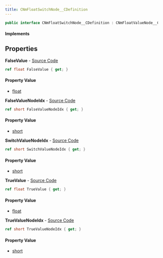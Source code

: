 ```yaml
---
title: CNmFloatSwitchNode__CDefinition
---
```


```csharp
public interface CNmFloatSwitchNode__CDefinition : CNmFloatValueNode__CDefinition, CNmValueNode__CDefinition, CNmGraphNode__CDefinition, ISchemaClass<CNmGraphNode__CDefinition>, ISchemaClass<CNmValueNode__CDefinition>, ISchemaClass<CNmFloatValueNode__CDefinition>, ISchemaClass<CNmFloatSwitchNode__CDefinition>, ISchemaField, ISchemaClass, INativeHandle
```

#### Implements

## Properties

**FalseValue** - [Source Code](https://github.com/swiftly-solution/swiftlys2/blob/main/managed/src/SwiftlyS2.Generated/Schemas/Interfaces/CNmFloatSwitchNode__CDefinition.cs#L22)

```csharp
ref float FalseValue { get; }
```

#### Property Value

- [float](https://learn.microsoft.com/dotnet/api/system.single)

**FalseValueNodeIdx** - [Source Code](https://github.com/swiftly-solution/swiftlys2/blob/main/managed/src/SwiftlyS2.Generated/Schemas/Interfaces/CNmFloatSwitchNode__CDefinition.cs#L20)

```csharp
ref short FalseValueNodeIdx { get; }
```

#### Property Value

- [short](https://learn.microsoft.com/dotnet/api/system.int16)

**SwitchValueNodeIdx** - [Source Code](https://github.com/swiftly-solution/swiftlys2/blob/main/managed/src/SwiftlyS2.Generated/Schemas/Interfaces/CNmFloatSwitchNode__CDefinition.cs#L16)

```csharp
ref short SwitchValueNodeIdx { get; }
```

#### Property Value

- [short](https://learn.microsoft.com/dotnet/api/system.int16)

**TrueValue** - [Source Code](https://github.com/swiftly-solution/swiftlys2/blob/main/managed/src/SwiftlyS2.Generated/Schemas/Interfaces/CNmFloatSwitchNode__CDefinition.cs#L24)

```csharp
ref float TrueValue { get; }
```

#### Property Value

- [float](https://learn.microsoft.com/dotnet/api/system.single)

**TrueValueNodeIdx** - [Source Code](https://github.com/swiftly-solution/swiftlys2/blob/main/managed/src/SwiftlyS2.Generated/Schemas/Interfaces/CNmFloatSwitchNode__CDefinition.cs#L18)

```csharp
ref short TrueValueNodeIdx { get; }
```

#### Property Value

- [short](https://learn.microsoft.com/dotnet/api/system.int16)

